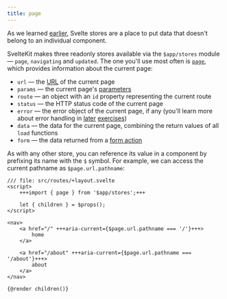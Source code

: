 ```yaml
---
title: page
---
```


As we learned [earlier](writable-stores), Svelte stores are a place to put data that doesn't belong to an individual component.

SvelteKit makes three readonly stores available via the `$app/stores` module — `page`, `navigating` and `updated`. The one you'll use most often is [`page`](https://kit.svelte.dev/docs/types#public-types-page), which provides information about the current page:

- `url` — the [URL](https://developer.mozilla.org/en-US/docs/Web/API/URL) of the current page
- `params` — the current page's [parameters](params)
- `route` — an object with an `id` property representing the current route
- `status` — the HTTP status code of the current page
- `error` — the error object of the current page, if any (you'll learn more about error handling in [later](error-basics) [exercises](handleerror))
- `data` — the data for the current page, combining the return values of all `load` functions
- `form` — the data returned from a [form action](the-form-element)

As with any other store, you can reference its value in a component by prefixing its name with the `$` symbol. For example, we can access the current pathname as `$page.url.pathname`:

```svelte
/// file: src/routes/+layout.svelte
<script>
	+++import { page } from '$app/stores';+++

	let { children } = $props();
</script>

<nav>
	<a href="/" +++aria-current={$page.url.pathname === '/'}+++>
		home
	</a>

	<a href="/about" +++aria-current={$page.url.pathname === '/about'}+++>
		about
	</a>
</nav>

{@render children()}
```
